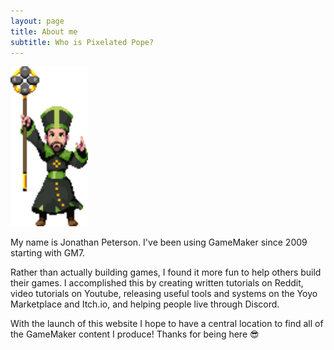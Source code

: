 ```yaml
---
layout: page
title: About me
subtitle: Who is Pixelated Pope?
---
```


<img src="/assets/img/Pope.gif" class="mx-auto d-block pixelated" height="256px"/>

My name is Jonathan Peterson. I've been using GameMaker since 2009 starting with GM7. 

Rather than actually building games, I found it more fun to help others build their games. I accomplished this by creating written tutorials on Reddit, video tutorials on Youtube, releasing useful tools and systems on the Yoyo Marketplace and Itch.io, and helping people live through Discord.

With the launch of this website I hope to have a central location to find all of the GameMaker content I produce!  Thanks for being here 😎